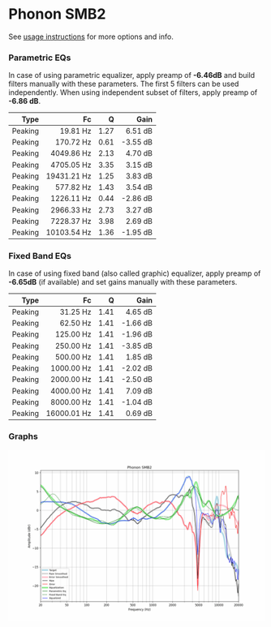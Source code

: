 # Phonon SMB2
See [usage instructions](https://github.com/jaakkopasanen/AutoEq#usage) for more options and info.

### Parametric EQs
In case of using parametric equalizer, apply preamp of **-6.46dB** and build filters manually
with these parameters. The first 5 filters can be used independently.
When using independent subset of filters, apply preamp of **-6.86 dB**.

| Type    | Fc          |    Q | Gain     |
|--------:|------------:|-----:|---------:|
| Peaking | 19.81 Hz    | 1.27 | 6.51 dB  |
| Peaking | 170.72 Hz   | 0.61 | -3.55 dB |
| Peaking | 4049.86 Hz  | 2.13 | 4.70 dB  |
| Peaking | 4705.05 Hz  | 3.35 | 3.15 dB  |
| Peaking | 19431.21 Hz | 1.25 | 3.83 dB  |
| Peaking | 577.82 Hz   | 1.43 | 3.54 dB  |
| Peaking | 1226.11 Hz  | 0.44 | -2.86 dB |
| Peaking | 2966.33 Hz  | 2.73 | 3.27 dB  |
| Peaking | 7228.37 Hz  | 3.98 | 2.69 dB  |
| Peaking | 10103.54 Hz | 1.36 | -1.95 dB |

### Fixed Band EQs
In case of using fixed band (also called graphic) equalizer, apply preamp of **-6.65dB**
(if available) and set gains manually with these parameters.

| Type    | Fc          |    Q | Gain     |
|--------:|------------:|-----:|---------:|
| Peaking | 31.25 Hz    | 1.41 | 4.65 dB  |
| Peaking | 62.50 Hz    | 1.41 | -1.66 dB |
| Peaking | 125.00 Hz   | 1.41 | -1.96 dB |
| Peaking | 250.00 Hz   | 1.41 | -3.85 dB |
| Peaking | 500.00 Hz   | 1.41 | 1.85 dB  |
| Peaking | 1000.00 Hz  | 1.41 | -2.02 dB |
| Peaking | 2000.00 Hz  | 1.41 | -2.50 dB |
| Peaking | 4000.00 Hz  | 1.41 | 7.09 dB  |
| Peaking | 8000.00 Hz  | 1.41 | -1.04 dB |
| Peaking | 16000.01 Hz | 1.41 | 0.69 dB  |

### Graphs
![](./Phonon%20SMB2.png)
